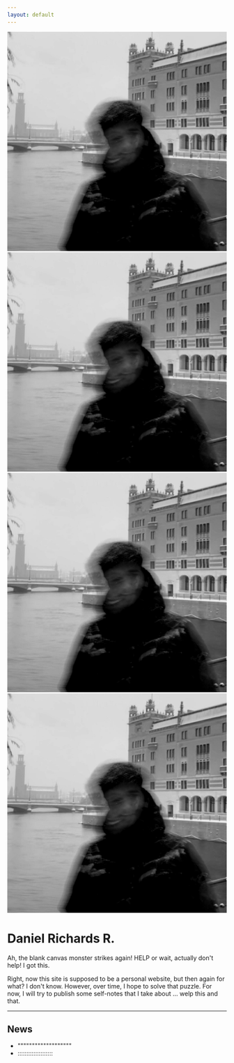 ```yaml
---
layout: default
---
```

![img1](assets/profile.jpg) ![img2](assets/profile.jpg) ![img3](assets/profile.jpg) ![img4](assets/profile.jpg)

# Daniel Richards R.

Ah, the blank canvas monster strikes again! HELP or wait, actually don't help! I got this.

Right, now this site is supposed to be a personal website, but then again for what? I don't know.
However, over time, I hope to solve that puzzle. For now, I will try to publish some self-notes
that I take about ... welp this and that.

---

## News

- """""""""""""""""""
- ::::::::::::::::::::



